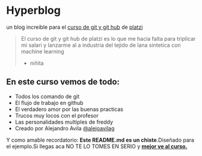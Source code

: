 # Hyperblog
un blog increible para el [curso de git y git hub](https://platzi.com/cursos/git-github/ "curso de git y git hub") de [platzi](https://platzi.com/ "platzi")
>El curso de git y git hub de platzi es lo que me hacia falta para triplicar mi salari y lanzarme al a industria del tejido de lana sintetica con machine learning
>- niñita

## En este curso vemos de todo:
- Todos los comando de git
- El flujo de trabajo en github
- El verdadero amor por las buenas practicas
- Trucos muy locos con el profesor
- Las personalidades multiples de freddy
- Creado por Alejandro Avila [@alejoavilag](https://alejoavilag.github.io/ "@alejoavilag") 

Y como amable recordatorio: **Este README.md es un chiste**.Diseñado para el ejemplo.Si llegas aca NO TE LO TOMES EN SERIO y [**mejor ve al curso.**](https://platzi.com/cursos/git-github/ "mejor ve al curso.")

